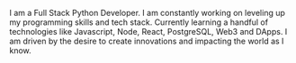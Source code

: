 I am a Full Stack Python Developer. I am constantly working on leveling up my programming skills and tech stack. 
Currently learning a handful of technologies like Javascript, Node, React, PostgreSQL, Web3 and DApps. I am driven by the desire to create innovations and impacting the world as I know.

<!---
nemyred/nemyred is a ✨ special ✨ repository because its `README.md` (this file) appears on your GitHub profile.
You can click the Preview link to take a look at your changes.
--->
